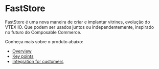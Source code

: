 # FastStore 

FastStore é uma nova maneira de criar e implantar vitrines, evolução do VTEX IO. Que podem ser usados juntos ou independentemente, inspirado no futuro do Composable Commerce.

Conheça mais sobre o produto abaixo:

- [Overview]()
- [Key points]()
- [Integration for customers]()
